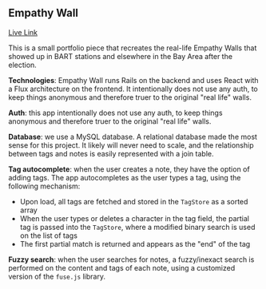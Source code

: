 ## Empathy Wall

<a href="https://empathy-wall.herokuapp.com">Live Link</a>

This is a small portfolio piece that recreates the real-life Empathy Walls that showed up in BART stations and elsewhere in the Bay Area after the election. 

**Technologies**: Empathy Wall runs Rails on the backend and uses React with a Flux architecture on the frontend. It intentionally does not use any auth, to keep things anonymous and therefore truer to the original "real life" walls. 

**Auth**: this app intentionally does not use any auth, to keep things anonymous and therefore truer to the original "real life" walls. 

**Database**: we use a MySQL database. A relational database made the most sense for this project. It likely will never need to scale, and the relationship between tags and notes is easily represented with a join table. 

**Tag autocomplete**: when the user creates a note, they have the option of adding tags. The app autocompletes as the user types a tag, using the following mechanism:

- Upon load, all tags are fetched and stored in the `TagStore` as a sorted array
- When the user types or deletes a character in the tag field, the partial tag is passed into the `TagStore`, where a modified binary search is used on the list of tags
- The first partial match is returned and appears as the "end" of the tag 

**Fuzzy search**: when the user searches for notes, a fuzzy/inexact search is performed on the content and tags of each note, using a customized version of the `fuse.js` library. 

